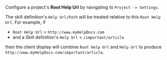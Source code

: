 Configure a project's **Root Help Url** by navigating to `Project -> Settings`.

The skill definition's `Help Url/Path` will be treated relative to this `Root Help Url`. For example, if

* `Root Help Url` = `http://www.myHelpDocs.com`
* and a Skill definition's `Help Url` = `/important/article`

then the client display will combine `Root Help Url` and `Help Url` to produce `http://www.myHelpDocs.com/important/article`.